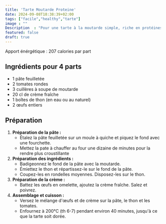 ```yaml
---
title: 'Tarte Moutarde Proteine'
date: 2024-09-08T18:38:39+02:00
tags: ["facile","healthy","tarte"]
image : ""
Description  : "Pour une tarte à la moutarde simple, riche en protéines et peu calorique tout en étant facile à préparer"
featured: false
draft: true
---
```


Apport énérgétique : 207 calories par part 

## Ingrédients pour 4 parts 

- 1 pâte feuilletée
- 2 tomates rondes
- 3 cuillères à soupe de moutarde
- 20 cl de crème fraîche
- 1 boîtes de thon (en eau ou au naturel)
- 2 œufs entiers

## Préparation

1. **Préparation de la pâte :**
   - Étalez la pâte feuilletée sur un moule à quiche et piquez le fond avec une fourchette.
   - Mettez la pate à chauffer au four une dizaine de minutes pour la rendre plus croustillante
2. **Préparation des ingrédients :**
   - Badigeonnez le fond de la pâte avec la moutarde.
   - Émiettez le thon et répartissez-le sur le fond de la pâte.
   - Coupez-les en rondelles moyennes. Disposez-les sur le thon.
3. **Préparation de la crème :**
   - Battez les œufs en omelette, ajoutez la crème fraîche. Salez et poivrez.
4. **Assemblage et cuisson :**
   - Versez le mélange d'œufs et de crème sur la pâte, le thon et les tomates.
   - Enfournez à 200°C (th 6-7) pendant environ 40 minutes, jusqu'à ce que la tarte soit dorée.